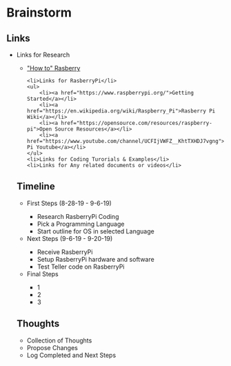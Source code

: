 <h1>Brainstorm</h1>

<h2>Links</h2>
<ul>
	<li>Links for Research</li>
	<ul>
		<li><a href="https://www.engadget.com/2012/09/04/raspberry-pi-getting-started-guide-how-to/">"How to" Rasberry</a></li>
	
	
	<li>Links for RasberryPi</li>
	<ul>
		<li><a href="https://www.raspberrypi.org/">Getting Started</a></li>
		<li><a href="https://en.wikipedia.org/wiki/Raspberry_Pi">Rasberry Pi Wiki</a></li>
		<li><a href="https://opensource.com/resources/raspberry-pi">Open Source Resources</a></li>
		<li><a href="https://www.youtube.com/channel/UCFIjVWFZ__KhtTXHDJ7vgng">Rasberry Pi Youtube</a></li>
	</ul>
	<li>Links for Coding Turorials & Examples</li>
	<li>Links for Any related documents or videos</li>
</ul>

<h2>Timeline</h2>
<ul>
	<li>First Steps (8-28-19 - 9-6-19)</li>
	<ul>
		<li>Research RasberryPi Coding</li>
		<li>Pick a Programming Language</li>
		<li>Start outline for OS in selected Language</li>
	</ul>
	<li>Next Steps (9-6-19 - 9-20-19)</li>
	<ul>
		<li>Receive RasberryPi</li>
		<li>Setup RasberryPi hardware and software</li>
		<li>Test Teller code on RasberryPi</li>
	</ul>
	<li>Final Steps</li>
	<ul>
		<li>1</li>
		<li>2</li>
		<li>3</li>
	</ul>
</ul>

<h2>Thoughts</h2>
<ul>
	<li>Collection of Thoughts</li>
	<li>Propose Changes</li>
	<li>Log Completed and Next Steps</li>
</ul>

